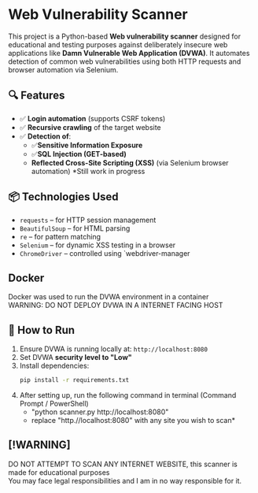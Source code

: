 # Web Vulnerability Scanner

This project is a Python-based **Web vulnerability scanner** designed for educational and testing purposes against deliberately insecure web applications like **Damn Vulnerable Web Application (DVWA)**. It automates detection of common web vulnerabilities using both HTTP requests and browser automation via Selenium.

## 🔍 Features

- ✅ **Login automation** (supports CSRF tokens)
- ✅ **Recursive crawling** of the target website
- ✅ **Detection of**:
  - ✅**Sensitive Information Exposure**
  - ✅**SQL Injection (GET-based)**
  - **Reflected Cross-Site Scripting (XSS)** (via Selenium browser automation) *Still work in progress

## 📦 Technologies Used

- `requests` – for HTTP session management  
- `BeautifulSoup` – for HTML parsing  
- `re` – for pattern matching  
- `Selenium` – for dynamic XSS testing in a browser  
- `ChromeDriver` – controlled using `webdriver-manager

## Docker
Docker was used to run the DVWA environment in a container
<br/>
WARNING: DO NOT DEPLOY DVWA IN A INTERNET FACING HOST

## 🚀 How to Run

1. Ensure DVWA is running locally at: `http://localhost:8080`
2. Set DVWA **security level to "Low"**
3. Install dependencies:
   ```bash
   pip install -r requirements.txt
4. After setting up, run the following command in terminal (Command Prompt / PowerShell)
   - "python scanner.py http://localhost:8080"
   - replace "http.//localhost:8080" with any site you wish to scan*
  
## [!WARNING]  
DO NOT ATTEMPT TO SCAN ANY INTERNET WEBSITE, this scanner is made for educational purposes
<br/>
You may face legal responsibilities and I am in no way responsible for it.
  


